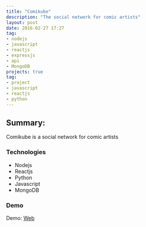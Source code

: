 ```yaml
---
title: "Comikube"
description: "The social network for comic artists"
layout: post
date: 2016-02-27 17:27
tag:
- nodejs
- javascript
- reactjs
- expressjs
- api
- MongoDB
projects: true
tag:
- project
- javascript
- reactjs
- python
---
```


## Summary:

Comikube is a social network for comic artists

### Technologies
- Nodejs
- Reactjs
- Python
- Javascript
- MongoDB

### Demo
Demo: [Web](#)
